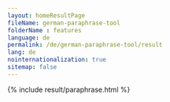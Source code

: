 ```yaml
---
layout: homeResultPage
fileName: german-paraphrase-tool
folderName : features
language: de
permalink: /de/german-paraphrase-tool/result
lang: de
nointernationalization: true
sitemap: false
---
```

{% include result/paraphrase.html %}

<script src="/js/result/paraprashing.js" data-foldername="{{page.folderName}}" data-lang="{{page.lang}}"></script>